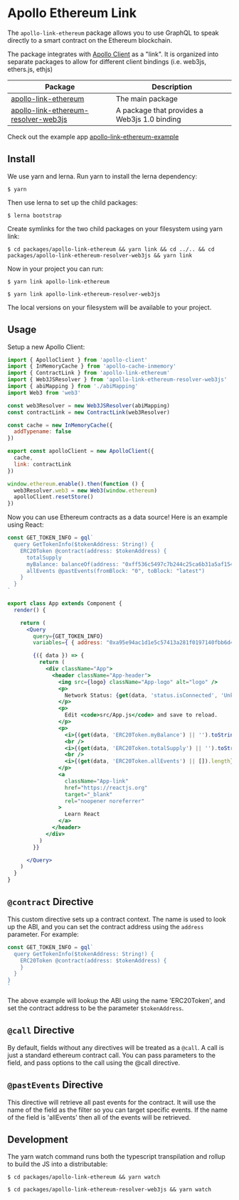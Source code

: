 # Apollo Ethereum Link

The `apollo-link-ethereum` package allows you to use GraphQL to speak directly to a smart contract on the Ethereum blockchain.

The package integrates with [Apollo Client](https://www.apollographql.com) as a "link".  It is organized into separate packages to allow for different client bindings (i.e. web3js, ethers.js, ethjs)

| Package | Description |
| --- | --- |
| [apollo-link-ethereum](./packages/apollo-link-ethereum/README.md) | The main package |
| [apollo-link-ethereum-resolver-web3js](./packages/apollo-link-ethereum-resolver-web3js) | A package that provides a Web3js 1.0 binding |

Check out the example app [apollo-link-ethereum-example](https://github.com/DeltaCamp/apollo-link-ethereum-example)

## Install

We use yarn and lerna. Run yarn to install the lerna dependency:

`$ yarn`

Then use lerna to set up the child packages:

`$ lerna bootstrap`

Create symlinks for the two child packages on your filesystem using yarn link:

`$ cd packages/apollo-link-ethereum && yarn link && cd ../.. && cd packages/apollo-link-ethereum-resolver-web3js && yarn link`

Now in your project you can run:

`$ yarn link apollo-link-ethereum`

`$ yarn link apollo-link-ethereum-resolver-web3js`

The local versions on your filesystem will be available to your project.

## Usage

Setup a new Apollo Client:

```javascript
import { ApolloClient } from 'apollo-client'
import { InMemoryCache } from 'apollo-cache-inmemory'
import { ContractLink } from 'apollo-link-ethereum'
import { Web3JSResolver } from 'apollo-link-ethereum-resolver-web3js'
import { abiMapping } from './abiMapping'
import Web3 from 'web3'

const web3Resolver = new Web3JSResolver(abiMapping)
const contractLink = new ContractLink(web3Resolver)

const cache = new InMemoryCache({
  addTypename: false
})

export const apolloClient = new ApolloClient({
  cache,
  link: contractLink
})

window.ethereum.enable().then(function () {
  web3Resolver.web3 = new Web3(window.ethereum)
  apolloClient.resetStore()
})
```

Now you can use Ethereum contracts as a data source!  Here is an example using React:

```jsx
const GET_TOKEN_INFO = gql`
  query GetTokenInfo($tokenAddress: String!) {
    ERC20Token @contract(address: $tokenAddress) {
      totalSupply
      myBalance: balanceOf(address: "0xff536c5497c7b244c25ca6b31a5af1545d0c6184")
      allEvents @pastEvents(fromBlock: "0", toBlock: "latest")
    }
  }
`

export class App extends Component {
  render() {

    return (
      <Query
        query={GET_TOKEN_INFO}
        variables={ { address: "0xa95e94ac1d1e5c57413a281f0197140fbb6d4ccf" } }>

        {({ data }) => {
          return (
            <div className="App">
              <header className="App-header">
                <img src={logo} className="App-logo" alt="logo" />
                <p>
                  Network Status: {get(data, 'status.isConnected', 'Unknown')}
                </p>
                <p>
                  Edit <code>src/App.js</code> and save to reload.
                </p>
                <p>
                  <i>{(get(data, 'ERC20Token.myBalance') || '').toString()}</i>
                  <br />
                  <i>{(get(data, 'ERC20Token.totalSupply') || '').toString()}</i>
                  <br />
                  <i>{(get(data, 'ERC20Token.allEvents') || []).length}</i>
                </p>
                <a
                  className="App-link"
                  href="https://reactjs.org"
                  target="_blank"
                  rel="noopener noreferrer"
                >
                  Learn React
                </a>
              </header>
            </div>
          )
        }}

      </Query>
    )
  }
}
```

## `@contract` Directive

This custom directive sets up a contract context.  The name is used to look up the ABI, and you can set the contract address using the `address` parameter.  For example:

```javascript
const GET_TOKEN_INFO = gql`
  query GetTokenInfo($tokenAddress: String!) {
    ERC20Token @contract(address: $tokenAddress) {
    }
  }
}
`
```

The above example will lookup the ABI using the name 'ERC20Token', and set the contract address to be the parameter `$tokenAddress`.

## `@call` Directive

By default, fields without any directives will be treated as a `@call`.  A call is just a standard ethereum contract call.  You can pass parameters to the field, and pass options to the call using the @call directive.

## `@pastEvents` Directive

This directive will retrieve all past events for the contract.  It will use the name of the field as the filter so you can target specific events.  If the name of the field is 'allEvents' then all of the events will be retrieved.

## Development

The yarn watch command runs both the typescript transpilation and rollup to build the JS into a distributable:

`$ cd packages/apollo-link-ethereum && yarn watch`

`$ cd packages/apollo-link-ethereum-resolver-web3js && yarn watch`
